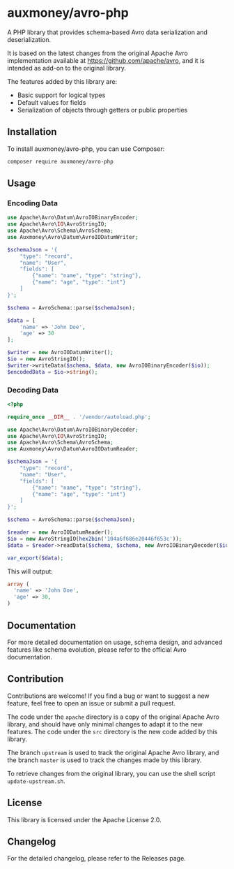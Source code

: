 # auxmoney/avro-php

A PHP library that provides schema-based Avro data serialization and deserialization.

It is based on the latest changes from the original Apache Avro implementation available at https://github.com/apache/avro, and it is intended as add-on to the original library.

The features added by this library are:
- Basic support for logical types
- Default values for fields
- Serialization of objects through getters or public properties

## Installation

To install auxmoney/avro-php, you can use Composer:

```bash
composer require auxmoney/avro-php
```

## Usage

### Encoding Data

```php
use Apache\Avro\Datum\AvroIOBinaryEncoder;
use Apache\Avro\IO\AvroStringIO;
use Apache\Avro\Schema\AvroSchema;
use Auxmoney\Avro\Datum\AvroIODatumWriter;

$schemaJson = '{
    "type": "record",
    "name": "User",
    "fields": [
        {"name": "name", "type": "string"},
        {"name": "age", "type": "int"}
    ]
}';

$schema = AvroSchema::parse($schemaJson);

$data = [
    'name' => 'John Doe',
    'age' => 30
];

$writer = new AvroIODatumWriter();
$io = new AvroStringIO();
$writer->writeData($schema, $data, new AvroIOBinaryEncoder($io));
$encodedData = $io->string();
```

### Decoding Data

```php
<?php

require_once __DIR__ . '/vendor/autoload.php';

use Apache\Avro\Datum\AvroIOBinaryDecoder;
use Apache\Avro\IO\AvroStringIO;
use Apache\Avro\Schema\AvroSchema;
use Auxmoney\Avro\Datum\AvroIODatumReader;

$schemaJson = '{
    "type": "record",
    "name": "User",
    "fields": [
        {"name": "name", "type": "string"},
        {"name": "age", "type": "int"}
    ]
}';

$schema = AvroSchema::parse($schemaJson);

$reader = new AvroIODatumReader();
$io = new AvroStringIO(hex2bin('104a6f686e20446f653c'));
$data = $reader->readData($schema, $schema, new AvroIOBinaryDecoder($io));

var_export($data);
```

This will output:

```php
array (
  'name' => 'John Doe',
  'age' => 30,
)
```

## Documentation
For more detailed documentation on usage, schema design, and advanced features like schema evolution, please refer to the official Avro documentation.

## Contribution
Contributions are welcome! If you find a bug or want to suggest a new feature, feel free to open an issue or submit a pull request.

The code under the `apache` directory is a copy of the original Apache Avro library, and should have only minimal changes to adapt it to the new features. The code under the `src` directory is the new code added by this library.

The branch `upstream` is used to track the original Apache Avro library, and the branch `master` is used to track the changes made by this library.

To retrieve changes from the original library, you can use the shell script `update-upstream.sh`.

## License
This library is licensed under the Apache License 2.0.

## Changelog
For the detailed changelog, please refer to the Releases page.

